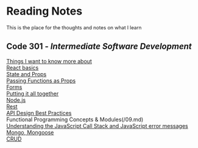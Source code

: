 # Reading Notes
<span style="font-size:0.8rem">This is the place for the thoughts and notes on what I learn</span>
## Code **301** - _Intermediate Software Development_
[Things I want to know more about](/know.md)<br>
[React basics](/01.md) <br>
[State and Props](/02.md)<br>
[Passing Functions as Props](/03.md)<br>
[Forms](/04.md)<br>
[Putting it all together](/05.md)<br>
[Node.js](/06.md)<br>
[Rest](/07.md)<br>
[API Design Best Practices](/08.md)<br>
Functional Programming Concepts  & Modules(/09.md)<br>
[Understanding the JavaScript Call Stack and JavaScript error messages](/10.md)<br>
[Mongo, Mongoose](/11.md)<br>
[CRUD](/12.md)<br>